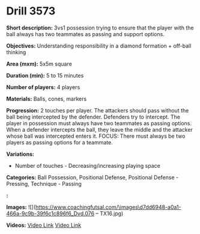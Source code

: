 # Drill 3573

**Short description:**
3vs1 possession trying to ensure that the player with the ball always has two teammates as passing and support options.

**Objectives:**
Understanding responsibility in a diamond formation + off-ball thinking

**Area (mxm):**
5x5m square

**Duration (min):**
5 to 15 minutes

**Number of players:**
4 players

**Materials:**
Balls, cones, markers

**Progression:**
2 touches per player. The attackers should pass without the ball being intercepted by the defender. Defenders try to intercept. The player in possession must always have two teammates as passing options. When a defender intercepts the ball, they leave the middle and the attacker whose ball was intercepted enters it. FOCUS: There must always be two players as passing options for a teammate.

**Variations:**
- Number of touches - Decreasing/increasing playing space

**Categories:**
Ball Possession, Positional Defense, Positional Defense - Pressing, Technique - Passing

**:**


**Images:**
![](https://www.coachingfutsal.com/\images\d7dd6948-a0a1-466a-9c9b-39f6c1c896f6_Dvd.076 – TX16.jpg)

**Videos:**
[Video Link](https://www.youtube.com/embed/RnYgBNb0vKY)
[Video Link](https://www.youtube.com/embed/oKC76xT0Bmo)

